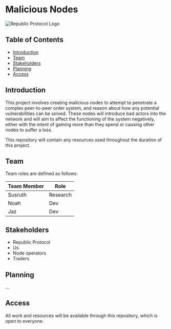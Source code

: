 # Malicious Nodes
![Republic Protocol Logo](https://republicprotocol.github.io/files/logo/192x192.png)

## Table of Contents

  * [Introduction](#introduction)
  * [Team](#team)
  * [Stakeholders](#stakeholders)
  * [Planning](#planning)
  * [Access](#access)


## Introduction

This project involves creating malicious nodes to attempt to penetrate a complex peer-to-peer order system, and reason about how any potential vulnerabilities can be solved. These nodes will introduce bad actors into the network and will aim to affect the functioning of the system negatively, either with the intent of gaining more than they spend or causing other nodes to suffer a loss.

This repository will contain any resources used throughout the duration of this project.
 
## Team

Team roles are defined as follows:

| Team Member | Role     | 
| ------------| ---------| 
| Susruth     | Research |
| Noah        | Dev      | 
| Jaz         | Dev      | 


## Stakeholders

* Republic Protocol
* Us
* Node operators
* Traders


## Planning

...

## Access

All work and resources will be available through this repository, which is open to everyone.
